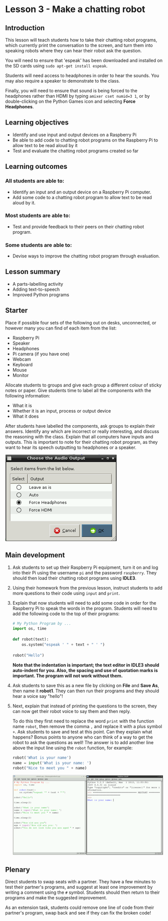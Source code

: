 # Lesson 3 - Make a chatting robot

## Introduction

This lesson will teach students how to take their chatting robot programs, which currently print the conversation to the screen, and turn them into speaking robots where they can hear their robot ask the question. 

You will need to ensure that 'espeak' has been downloaded and installed on the SD cards using `sudo apt-get install espeak`.

Students will need access to headphones in order to hear the sounds. You may also require a speaker to demonstrate to the class.

Finally, you will need to ensure that sound is being forced to the headphones rather than HDMI by typing `amixer cset numid=3 1`, or by double-clicking on the Python Games icon and selecting **Force Headphones**.

## Learning objectives

- Identify and use input and output devices on a Raspberry Pi
- Be able to add code to chatting robot programs on the Raspberry Pi to allow text to be read aloud by it
- Test and evaluate the chatting robot programs created so far


## Learning outcomes

### All students are able to:

- Identify an input and an output device on a Raspberry Pi computer.
- Add some code to a chatting robot program to allow text to be read aloud by it.


### Most students are able to:

- Test and provide feedback to their peers on their chatting robot program.

### Some students are able to:

- Devise ways to improve the chatting robot program through evaluation.


## Lesson summary

- A parts-labelling activity 
- Adding text-to-speech
- Improved Python programs

## Starter

Place if possible four sets of the following out on desks, unconnected, or however many you can find of each item from the list: 

- Raspberry Pi 
- Speaker
- Headphones 
- Pi camera (if you have one) 
- Webcam
- Keyboard
- Mouse
- Monitor 

Allocate students to groups and give each group a different colour of sticky notes or paper. Give students time to label all the components with the following information:

- What it is
- Whether it is an input, process or output device
- What it does

After students have labelled the components, ask groups to explain their answers. Identify any which are incorrect or really interesting, and discuss the reasoning with the class. Explain that all computers have inputs and outputs. This is important to note for their chatting robot program, as they want to hear its speech outputting to headphones or a speaker.

![](images/audio_output.png)

## Main development

1. Ask students to set up their Raspberry Pi equipment, turn it on and log into their Pi using the username `pi` and the password `raspberry`. They should then load their chatting robot programs using **IDLE3**.
	
2. Using their homework from the previous lesson, instruct students to add more questions to their code using `input` and `print`.

3. Explain that now students will need to add some code in order for the Raspberry Pi to speak the words in the program. Students will need to add the following code to the top of their programs:

	```python
	# My Python Program by ...
	import os, time
	
	def robot(text):
	    os.system("espeak ' " + text + " ' ")
	
	robot("Hello")
	```
	**Note that the indentation is important; the text editor in IDLE3 should auto-indent for you. Also, the spacing and use of quotation marks is important. The program will not work without them.**    

4. Ask students to save this as a new file by clicking on **File** and **Save As**, then name it **robot1**. They can then run their programs and they should hear a voice say "hello"!

5. Next, explain that instead of printing the questions to the screen, they can now get their robot voice to say them and then reply. 

	To do this they first need to replace the word `print` with the function name `robot`, then remove the comma `,` and replace it with a plus symbol `+`. Ask students to save and test at this point. Can they explain what happens? Bonus points to anyone who can think of a way to get the robot to ask the questions as well! The answer is to add another line above the input line using the `robot` function, for example:
	
	```python
	robot('What is your name')
	name = input('What is your name: ')
	robot("Nice to meet you " + name)
	```

	![](images/espeak2.png)

## Plenary

Direct students to swap seats with a partner. They have a few minutes to test their partner's programs, and suggest at least one improvement by writing a comment using the `#` symbol. Students should then return to their programs and make the suggested improvement.

As an extension task, students could remove one line of code from their partner's program, swap back and see if they can fix the broken code!



